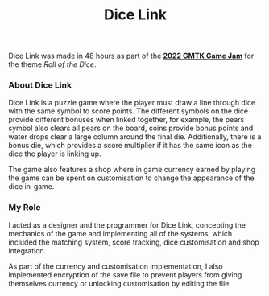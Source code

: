 ﻿---
layout: project
title: Dice Link
year: 2022
genre: Puzzle
roles: Design, Programming
featureimage: /assets/images/projects/dicelink/dicelink2.jpg
animatedimage: /assets/images/projects/dicelink/dicelink1.jpg
bannerimage: /assets/images/projects/dicelink/dicelink2.jpg
mainvideo: https://www.youtube.com/embed/1zwXloUgGns
downloadlinks:
  - https://ghostentity12.itch.io/dice-link
galleryimages:
 - /assets/images/projects/dicelink/dicelink1.jpg
 - /assets/images/projects/dicelink/dicelink2.jpg
 - /assets/images/projects/dicelink/dicelink3.jpg
 - /assets/images/projects/dicelink/dicelink4.jpg
 - /assets/images/projects/dicelink/dicelink5.jpg
team:
  - Rhiannon Forster
---

Dice Link was made in 48 hours as part of the **[2022 GMTK Game Jam](https://itch.io/jam/gmtk-jam-2022)** for the theme *Roll of the Dice*.

### About Dice Link
Dice Link is a puzzle game where the player must draw a line through dice with the same symbol to score points. The different symbols on the dice provide different bonuses when linked together, for example, the pears symbol also clears all pears on the board, coins provide bonus points and water drops clear a large column around the final die. Additionally, there is a bonus die, which provides a score multiplier if it has the same icon as the dice the player is linking up.

The game also features a shop where in game currency earned by playing the game can be spent on customisation to change the appearance of the dice in-game.

### My Role
I acted as a designer and the programmer for Dice Link, concepting the mechanics of the game and implementing all of the systems, which included the matching system, score tracking, dice customisation and shop integration.

As part of the currency and customisation implementation, I also implemented encryption of the save file to prevent players from giving themselves currency or unlocking customisation by editing the file.